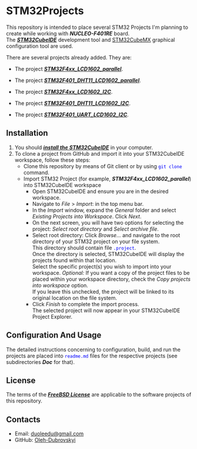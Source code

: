 # STM32Projects

This repository is intended to place several STM32 Projects I'm planning to create while working with ***NUCLEO-F401RE*** board.  
The [***STM32CubeIDE***](https://www.st.com/en/development-tools/stm32cubeide.html) development tool and [STM32CubeMX](https://www.st.com/en/development-tools/stm32cubemx.html)  graphical configuration tool are used.  

There are several projects already added. They are:

- The project [***STM32F4xx_LCD1602_parallel***](https://github.com/Oleh-Dubrovskyi/STM32Projects/tree/master/STM32F4xx_LCD1602_parallel).  

- The project [***STM32F401_DHT11_LCD1602_parallel***](https://github.com/Oleh-Dubrovskyi/STM32Projects/tree/master/STM32F401_DHT11_LCD1602_parallel).  

- The project [***STM32F4xx_LCD1602_I2C***](https://github.com/Oleh-Dubrovskyi/STM32Projects/tree/master/STM32F4xx_LCD1602_I2C).  

- The project [***STM32F401_DHT11_LCD1602_I2C***](https://github.com/Oleh-Dubrovskyi/STM32Projects/tree/master/STM32F401_DHT11_LCD1602_I2C).  

- The project [***STM32F401_UART_LCD1602_I2C***](https://github.com/Oleh-Dubrovskyi/STM32Projects/tree/master/STM32F401_UART_LCD1602_I2C).

## Installation

1. You should [***install the STM32CubeIDE***](https://www.st.com/resource/en/user_manual/um2563-stm32cubeide-installation-guide-stmicroelectronics.pdf) in your computer.
2. To clone a project from GitHub and import it into your STM32CubeIDE workspace, follow these steps:
    - Clone this repository by means of Git client or by using <span style="color: blue;">`git clone`</span> command.
    - Import STM32 Project (for example, ***STM32F4xx_LCD1602_parallel***) into STM32CubeIDE workspace
        - Open STM32CubeIDE and ensure you are in the desired workspace.
        - Navigate to *File* > *Import*: in the top menu bar.
        - In the *Import* window, expand the *General* folder and select *Existing Projects into Workspace*. Click *Next*.
        - On the next screen, you will have two options for selecting the project: *Select root directory* and *Select archive file*.
        - Select root directory: Click *Browse...* and navigate to the root directory of your STM32 project on your file system.  
          This directory should contain file <span style="color: blue;">`.project`</span>.  
          Once the directory is selected, STM32CubeIDE will display the projects found within that location.  
          Select the specific project(s) you wish to import into your workspace.
          *Optional:* If you want a copy of the project files to be placed within your workspace directory, check the *Copy projects into workspace* option.  
          If you leave this unchecked, the project will be linked to its original location on the file system.
        - Click *Finish* to complete the import process.  
          The selected project will now appear in your STM32CubeIDE Project Explorer.

## Configuration And Usage

The detailed instructions concerning to configuration, build, and run the projects are placed into <span style="color: blue;">`readme.md`</span> files for the respective projects (see subdirectories ***Doc*** for that).

## License

The terms of the [***FreeBSD License***](https://opensource.org/licenses/BSD-2-Clause) are applicable to the software projects of this repository.

## Contacts

- Email: duoleedu@gmail.com
- GitHub: [Oleh-Dubrovskyi](https://github.com/Oleh-Dubrovskyi)
